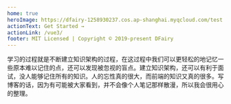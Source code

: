 ```yaml
---
home: true
heroImage: https://dfairy-1258930237.cos.ap-shanghai.myqcloud.com/test.png
actionText: Get Started →
actionLink: /vue3/
footer: MIT Licensed | Copyright © 2019-present DFairy
---
```


学习的过程就是不断建立知识架构的过程，在这过程中我们可以更轻松的地记忆一些原本难以记住的点，还可以发现被忽视的盲点。建立知识架构，还可以有利于面试，没人能够记住所有的知识。人的忘性真的很大，而前端的知识又真的很多。写博客的话，因为有可能被大家看到，并不会像个人笔记那样散漫，所以我会很用心的整理。
